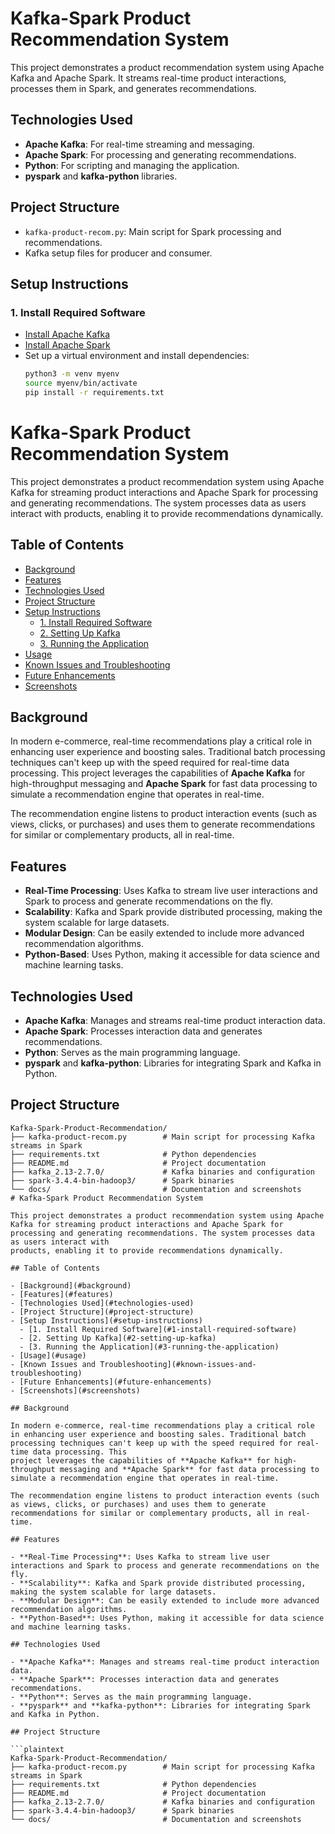 # Kafka-Spark Product Recommendation System

This project demonstrates a product recommendation system using Apache Kafka and Apache Spark. It streams real-time product interactions, processes them in Spark, and generates recommendations.

## Technologies Used
- **Apache Kafka**: For real-time streaming and messaging.
- **Apache Spark**: For processing and generating recommendations.
- **Python**: For scripting and managing the application.
- **pyspark** and **kafka-python** libraries.

## Project Structure
- `kafka-product-recom.py`: Main script for Spark processing and recommendations.
- Kafka setup files for producer and consumer.

## Setup Instructions
### 1. Install Required Software
- [Install Apache Kafka](https://kafka.apache.org/downloads)
- [Install Apache Spark](https://spark.apache.org/downloads.html)
- Set up a virtual environment and install dependencies:
  ```bash
  python3 -m venv myenv
  source myenv/bin/activate
  pip install -r requirements.txt
# Kafka-Spark Product Recommendation System

This project demonstrates a product recommendation system using Apache Kafka for streaming product interactions and Apache Spark for processing and generating recommendations. The system processes data as users interact with 
products, enabling it to provide recommendations dynamically.

## Table of Contents

- [Background](#background)
- [Features](#features)
- [Technologies Used](#technologies-used)
- [Project Structure](#project-structure)
- [Setup Instructions](#setup-instructions)
  - [1. Install Required Software](#1-install-required-software)
  - [2. Setting Up Kafka](#2-setting-up-kafka)
  - [3. Running the Application](#3-running-the-application)
- [Usage](#usage)
- [Known Issues and Troubleshooting](#known-issues-and-troubleshooting)
- [Future Enhancements](#future-enhancements)
- [Screenshots](#screenshots)

## Background

In modern e-commerce, real-time recommendations play a critical role in enhancing user experience and boosting sales. Traditional batch processing techniques can't keep up with the speed required for real-time data processing. This 
project leverages the capabilities of **Apache Kafka** for high-throughput messaging and **Apache Spark** for fast data processing to simulate a recommendation engine that operates in real-time.

The recommendation engine listens to product interaction events (such as views, clicks, or purchases) and uses them to generate recommendations for similar or complementary products, all in real-time.

## Features

- **Real-Time Processing**: Uses Kafka to stream live user interactions and Spark to process and generate recommendations on the fly.
- **Scalability**: Kafka and Spark provide distributed processing, making the system scalable for large datasets.
- **Modular Design**: Can be easily extended to include more advanced recommendation algorithms.
- **Python-Based**: Uses Python, making it accessible for data science and machine learning tasks.

## Technologies Used

- **Apache Kafka**: Manages and streams real-time product interaction data.
- **Apache Spark**: Processes interaction data and generates recommendations.
- **Python**: Serves as the main programming language.
- **pyspark** and **kafka-python**: Libraries for integrating Spark and Kafka in Python.

## Project Structure

```plaintext
Kafka-Spark-Product-Recommendation/
├── kafka-product-recom.py        # Main script for processing Kafka streams in Spark
├── requirements.txt              # Python dependencies
├── README.md                     # Project documentation
├── kafka_2.13-2.7.0/             # Kafka binaries and configuration
├── spark-3.4.4-bin-hadoop3/      # Spark binaries
└── docs/                         # Documentation and screenshots
# Kafka-Spark Product Recommendation System

This project demonstrates a product recommendation system using Apache Kafka for streaming product interactions and Apache Spark for processing and generating recommendations. The system processes data as users interact with 
products, enabling it to provide recommendations dynamically.

## Table of Contents

- [Background](#background)
- [Features](#features)
- [Technologies Used](#technologies-used)
- [Project Structure](#project-structure)
- [Setup Instructions](#setup-instructions)
  - [1. Install Required Software](#1-install-required-software)
  - [2. Setting Up Kafka](#2-setting-up-kafka)
  - [3. Running the Application](#3-running-the-application)
- [Usage](#usage)
- [Known Issues and Troubleshooting](#known-issues-and-troubleshooting)
- [Future Enhancements](#future-enhancements)
- [Screenshots](#screenshots)

## Background

In modern e-commerce, real-time recommendations play a critical role in enhancing user experience and boosting sales. Traditional batch processing techniques can't keep up with the speed required for real-time data processing. This 
project leverages the capabilities of **Apache Kafka** for high-throughput messaging and **Apache Spark** for fast data processing to simulate a recommendation engine that operates in real-time.

The recommendation engine listens to product interaction events (such as views, clicks, or purchases) and uses them to generate recommendations for similar or complementary products, all in real-time.

## Features

- **Real-Time Processing**: Uses Kafka to stream live user interactions and Spark to process and generate recommendations on the fly.
- **Scalability**: Kafka and Spark provide distributed processing, making the system scalable for large datasets.
- **Modular Design**: Can be easily extended to include more advanced recommendation algorithms.
- **Python-Based**: Uses Python, making it accessible for data science and machine learning tasks.

## Technologies Used

- **Apache Kafka**: Manages and streams real-time product interaction data.
- **Apache Spark**: Processes interaction data and generates recommendations.
- **Python**: Serves as the main programming language.
- **pyspark** and **kafka-python**: Libraries for integrating Spark and Kafka in Python.

## Project Structure

```plaintext
Kafka-Spark-Product-Recommendation/
├── kafka-product-recom.py        # Main script for processing Kafka streams in Spark
├── requirements.txt              # Python dependencies
├── README.md                     # Project documentation
├── kafka_2.13-2.7.0/             # Kafka binaries and configuration
├── spark-3.4.4-bin-hadoop3/      # Spark binaries
└── docs/                         # Documentation and screenshots

